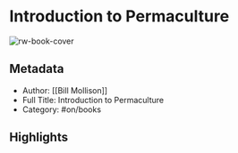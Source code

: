 # Introduction to Permaculture

![rw-book-cover](https://pictures.abebooks.com/isbn/9780908228089-us-300.jpg)

## Metadata
- Author: [[Bill Mollison]]
- Full Title: Introduction to Permaculture
- Category: #on/books

## Highlights